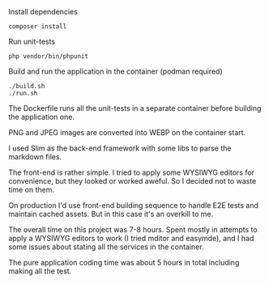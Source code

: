 Install dependencies
```shell
composer install
```

Run unit-tests
```shell
php vendor/bin/phpunit
```

Build and run the application in the container (podman required)
```shell
./build.sh
./run.sh
```

The Dockerfile runs all the unit-tests in a separate container before building the application one.

PNG and JPEG images are converted into WEBP on the container start.

I used Slim as the back-end framework with some libs to parse the markdown files.

The front-end is rather simple. I tried to apply some WYSIWYG editors for convenience, but they looked or worked aweful.
So I decided not to waste time on them.

On production I'd use front-end building sequence to handle E2E tests and maintain cached assets.
But in this case it's an overkill to me.

The overall time on this project was 7-8 hours. Spent mostly in attempts to apply a WYSIWYG editors to work
(I tried mditor and easymde), and I had some issues about stating all the services in the container.

The pure application coding time was about 5 hours in total including making all the test.